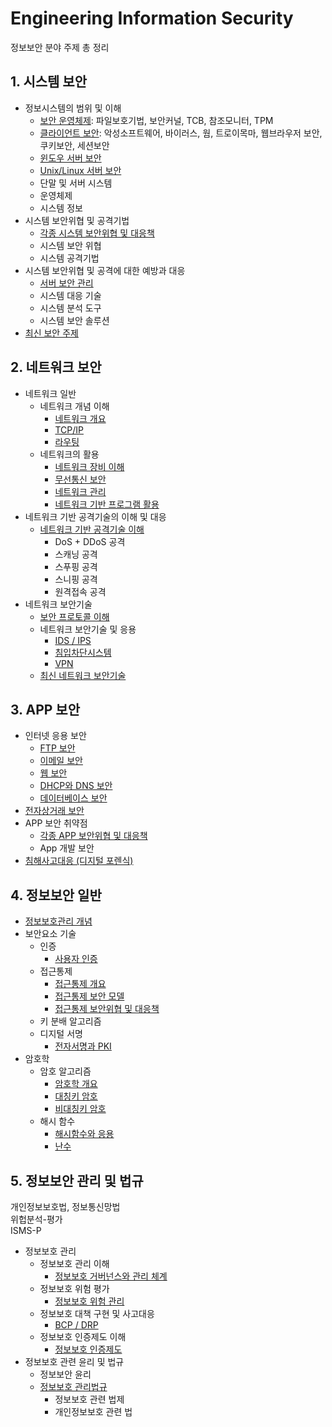 # Engineering Information Security

정보보안 분야 주제 총 정리

## 1. 시스템 보안

- 정보시스템의 범위 및 이해
  - [보안 운영체제](./secureOS.md): 파일보호기법, 보안커널, TCB, 참조모니터, TPM
  - [클라이언트 보안](./client-sec.md): 악성소프트웨어, 바이러스, 웜, 트로이목마, 웹브라우저 보안, 쿠키보안, 세션보안
  - [윈도우 서버 보안]()
  - [Unix/Linux 서버 보안]()
  - 단말 및 서버 시스템
  - 운영체제
  - 시스템 정보
- 시스템 보안위협 및 공격기법
  - [각종 시스템 보안위협 및 대응책]()
  - 시스템 보안 위협
  - 시스템 공격기법
- 시스템 보안위협 및 공격에 대한 예방과 대응
  - [서버 보안 관리]()
  - 시스템 대응 기술
  - 시스템 분석 도구
  - 시스템 보안 솔루션
- [최신 보안 주제]()

## 2. 네트워크 보안

- 네트워크 일반
  - 네트워크 개념 이해
    - [네트워크 개요]()
    - [TCP/IP]()
    - [라우팅]()
  - 네트워크의 활용
    - [네트워크 장비 이해]()
    - [무선통신 보안]()
    - [네트워크 관리]()
    - [네트워크 기반 프로그램 활용]()
- 네트워크 기반 공격기술의 이해 및 대응
  - [네트워크 기반 공격기술 이해]()
    - DoS + DDoS 공격
    - 스캐닝 공격
    - 스푸핑 공격
    - 스니핑 공격
    - 원격접속 공격
- 네트워크 보안기술
  - [보안 프로토콜 이해]()
  - 네트워크 보안기술 및 응용
    - [IDS / IPS]()
    - [침입차단시스템]()
    - [VPN]()
  - [최신 네트워크 보안기술]()

## 3. APP 보안

- 인터넷 응용 보안
  - [FTP 보안]()
  - [이메일 보안]()
  - [웹 보안]()
  - [DHCP와 DNS 보안]()
  - [데이터베이스 보안]()
- [전자상거래 보안]()
- APP 보안 취약점
  - [각종 APP 보안위협 및 대응책]()
  - App 개발 보안
- [침해사고대응 (디지털 포렌식)]()

## 4. 정보보안 일반

- [정보보호관리 개념]()
- 보안요소 기술
  - 인증
    - [사용자 인증]()
  - 접근통제
    - [접근통제 개요]()
    - [접근통제 보안 모델]()
    - [접근통제 보안위협 및 대응책]()
  - 키 분배 알고리즘
  - 디지털 서명
    - [전자서명과 PKI]()
- 암호학
  - 암호 알고리즘
    - [암호학 개요]()
    - [대칭키 암호]()
    - [비대칭키 암호]()
  - 해시 함수
    - [해시함수와 응용]()
    - [난수]()

## 5. 정보보안 관리 및 법규

개인정보보호법, 정보통신망법  
위헙분석-평가  
ISMS-P  

- 정보보호 관리
  - 정보보호 관리 이해
    - [정보보호 거버넌스와 관리 체계]()
  - 정보보호 위험 평가
    - [정보보호 위험 관리]()
  - 정보보호 대책 구현 및 사고대응
    - [BCP / DRP]()
  - 정보보호 인증제도 이해
    - [정보보호 인증제도]()
- 정보보호 관련 윤리 및 법규
  - 정보보안 윤리
  - [정보보호 관리법규]()
    - 정보보호 관련 법제
    - 개인정보보호 관련 법
